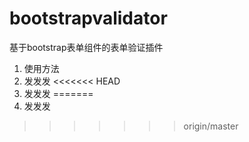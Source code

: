 ﻿# bootstrapvalidator
基于bootstrap表单组件的表单验证插件
1. 使用方法
2. 发发发
<<<<<<< HEAD
3. 发发发
=======
3. 发发发
>>>>>>> origin/master
